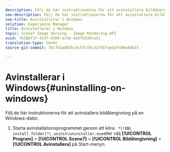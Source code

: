 ```yaml
---
description: Följ de här instruktionerna för att avinstallera bildåtergivning på en Windows-dator.
seo-description: Följ de här instruktionerna för att avinstallera bildåtergivning på en Windows-dator.
seo-title: Avinstallerar i Windows
solution: Experience Manager
title: Avinstallerar i Windows
topic: Scene7 Image Serving - Image Rendering API
uuid: 7b20bf37-4147-4169-ac5e-42e7b330ca51
translation-type: tm+mt
source-git-commit: 7bc7b3a86fbcdc57cfdc31745fae3afc06e44b15

---
```



# Avinstallerar i Windows{#uninstalling-on-windows}

Följ de här instruktionerna för att avinstallera bildåtergivning på en Windows-dator.

1. Starta avinstallationsprogrammet genom att köra ` *[!DNL install_folder]*\_uninst\uninstaller.exe`eller välj **[!UICONTROL Program]** > **[!UICONTROL Scene7]** > **[!UICONTROL Bildåtergivning]** > **[!UICONTROL Avinstallera]** på Start-menyn.
